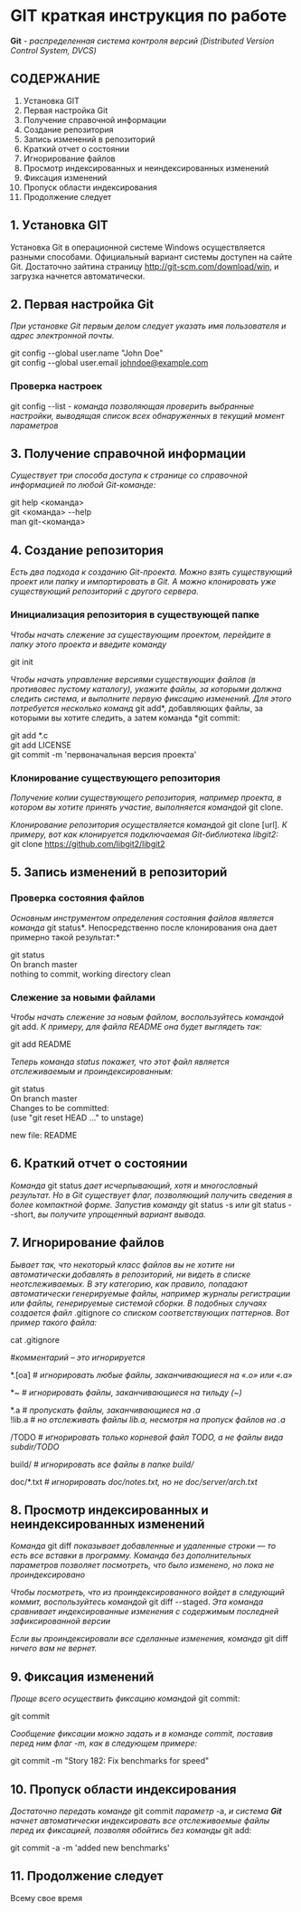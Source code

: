 # GIT краткая инструкция по работе

**Git** - *распределенная система контроля версий (Distributed Version Control System, DVCS)*

## СОДЕРЖАНИЕ

1. Уcтановка GIT
2. Первая настройка Git
3. Получение справочной информации
4. Создание репозитория
5. Запись изменений в репозиторий
6. Краткий отчет о состоянии
7. Игнорирование файлов
8. Просмотр индексированных и неиндексированных изменений
9. Фиксация изменений
10. Пропуск области индексирования
11. Продолжение следует

## 1. Уcтановка GIT

Установка Git в операционной системе Windows осуществляется разными способами. Официальный вариант системы доступен на сайте Git. Достаточно зайтина страницу http://git-scm.com/download/win, и загрузка начнется автоматически.

## 2. Первая настройка Git

*При установке Git первым делом следует указать имя пользователя и адрес электронной почты.*  

git config --global user.name "John Doe"  
git config --global user.email johndoe@example.com

### Проверка настроек

git config --list - *команда позволяющая проверить выбранные настройки, выводящая список всех обнаруженных в текущий момент параметров*

## 3. Получение справочной информации

*Существует три способа доступа к странице со справочной информацией по любой Git-команде:*

git help <команда>  
git <команда> --help  
man git-<команда>

## 4. Создание репозитория

*Есть два подхода к созданию Git-проекта. Можно взять существующий проект или папку и импортировать в Git. А можно клонировать уже существующий репозиторий с другого сервера.*

### Инициализация репозитория в существующей папке

*Чтобы начать слежение за существующим проектом, перейдите в папку этого проекта и введите команду*  

git init

*Чтобы начать управление версиями существующих файлов (в противовес пустому каталогу), укажите файлы, за которыми должна следить система, и выполните первую фиксацию изменений. Для этого потребуется несколько команд* git add*, добавляющих файлы, за которыми вы хотите следить, а затем команда *git commit:

git add *.c  
git add LICENSE  
git commit -m 'первоначальная версия проекта'

### Клонирование существующего репозитория

*Получение копии существующего репозитория, например проекта, в котором вы хотите принять участие, выполняется командой* git clone.

*Клонирование репозитория осуществляется командой* git clone [url]*. К примеру, вот как клонируется подключаемая Git-библиотека libgit2:*  
git clone https://github.com/libgit2/libgit2

## 5. Запись изменений в репозиторий

### Проверка состояния файлов

*Основным инструментом определения состояния файлов является команда* git status*. Непосредственно после клонирования она дает примерно такой результат:*  

git status  
On branch master  
nothing to commit, working directory clean

### Слежение за новыми файлами

*Чтобы начать слежение за новым файлом, воспользуйтесь командой* git add. *К примеру, для файла README она будет выглядеть так:*  

git add README  

*Теперь команда *status* покажет, что этот файл является отслеживаемым и проиндексированным:*

git status  
On branch master  
Changes to be committed:  
(use "git reset HEAD <file>..." to unstage)  

new file: README

## 6. Краткий отчет о состоянии

*Команда* git status *дает исчерпывающий, хотя и многословный результат. Но в Git существует флаг, позволяющий получить сведения в более компактной форме. Запустив команду* git status -s *или* git status --short, *вы получите упрощенный вариант вывода.*

## 7. Игнорирование файлов

*Бывает так, что некоторый класс файлов вы не хотите ни автоматически добавлять в репозиторий, ни видеть в списке неотслеживаемых. В эту категорию, как правило, попадают автоматически генерируемые файлы, например журналы регистрации или файлы, генерируемые системой сборки. В подобных случаях создается файл* .gitignore *со списком соответствующих паттернов. Вот пример такого файла:*

cat .gitignore  

#*комментарий – это игнорируется*   

*.[oa]   # *игнорировать любые файлы, заканчивающиеся на «.o» или «.a»*  

*~  # *игнорировать файлы, заканчивающиеся на тильду (~)*  

*.a # *пропускать файлы, заканчивающиеся на .a*  
!lib.a # *но отслеживать файлы lib.a, несмотря на пропуск файлов на .a*  

/TODO # *игнорировать только корневой файл TODO, а не файлы вида subdir/TODO* 

build/ # *игнорировать все файлы в папке build/*  

doc/*.txt # *игнорировать doc/notes.txt, но не doc/server/arch.txt*

## 8. Просмотр индексированных и неиндексированных изменений

*Команда* git diff *показывает добавленные и удаленные строки — то есть все вставки в программу. Команда без дополнительных параметров позволяет посмотреть, что было изменено, но пока не проиндексировано*

*Чтобы посмотреть, что из проиндексированного войдет в следующий коммит, воспользуйтесь командой* git diff --staged. *Эта команда сравнивает индексированные изменения с содержимым последней зафиксированной версии*

*Если вы проиндексировали все сделанные изменения, команда* git diff *ничего вам не вернет.*

## 9. Фиксация изменений

*Проще всего осуществить фиксацию командой* git commit:

git commit

*Сообщение фиксации можно задать и в команде commit, поставив перед ним флаг -m, как в следующем примере:*

git commit -m "Story 182: Fix benchmarks for speed"

## 10. Пропуск области индексирования

*Достаточно передать команде* git commit *параметр* -a, *и система* _**Git**_ *начнет автоматически индексировать все отслеживаемые файлы перед их фиксацией, позволяя обойтись без команды* git add:

git commit -a -m 'added new benchmarks'

## 11. Продолжение следует

Всему свое время

